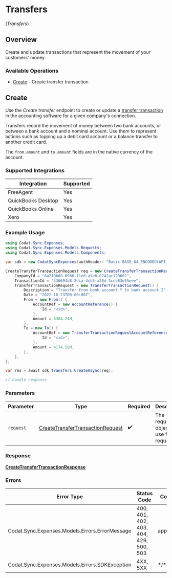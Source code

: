 # Transfers
(*Transfers*)

## Overview

Create and update transactions that represent the movement of your customers' money.

### Available Operations

* [Create](#create) - Create transfer transaction

## Create

Use the *Create transfer* endpoint to create or update a [transfer transaction](https://docs.codat.io/sync-for-expenses-api#/schemas/TransferTransactionRequest) in the accounting software for a given company's connection. 

Transfers record the movement of money between two bank accounts, or between a bank account and a nominal account. Use them to represent actions such as topping up a debit card account or a balance transfer to another credit card.

The `from.amount` and `to.amount` fields are in the native currency of the account.

### Supported Integrations
| Integration           | Supported |
|-----------------------|-----------|
| FreeAgent             | Yes       |
| QuickBooks Desktop    | Yes       |
| QuickBooks Online     | Yes       |
| Xero                  | Yes       |

### Example Usage

```csharp
using Codat.Sync.Expenses;
using Codat.Sync.Expenses.Models.Requests;
using Codat.Sync.Expenses.Models.Components;

var sdk = new CodatSyncExpenses(authHeader: "Basic BASE_64_ENCODED(API_KEY)");

CreateTransferTransactionRequest req = new CreateTransferTransactionRequest() {
    CompanyId = "8a210b68-6988-11ed-a1eb-0242ac120002",
    TransactionId = "336694d8-2dca-4cb5-a28d-3ccb83e55eee",
    TransferTransactionRequest = new TransferTransactionRequest() {
        Description = "Transfer from bank account Y to bank account Z",
        Date = "2022-10-23T00:00:00Z",
        From = new From() {
            AccountRef = new AccountReference() {
                Id = "<id>",
            },
            Amount = 6384.24M,
        },
        To = new To() {
            AccountRef = new TransferTransactionRequestAccountReference() {
                Id = "<id>",
            },
            Amount = 4174.58M,
        },
    },
};

var res = await sdk.Transfers.CreateAsync(req);

// handle response
```

### Parameters

| Parameter                                                                                     | Type                                                                                          | Required                                                                                      | Description                                                                                   |
| --------------------------------------------------------------------------------------------- | --------------------------------------------------------------------------------------------- | --------------------------------------------------------------------------------------------- | --------------------------------------------------------------------------------------------- |
| `request`                                                                                     | [CreateTransferTransactionRequest](../../Models/Requests/CreateTransferTransactionRequest.md) | :heavy_check_mark:                                                                            | The request object to use for the request.                                                    |

### Response

**[CreateTransferTransactionResponse](../../Models/Requests/CreateTransferTransactionResponse.md)**

### Errors

| Error Type                                     | Status Code                                    | Content Type                                   |
| ---------------------------------------------- | ---------------------------------------------- | ---------------------------------------------- |
| Codat.Sync.Expenses.Models.Errors.ErrorMessage | 400, 401, 402, 403, 404, 429, 500, 503         | application/json                               |
| Codat.Sync.Expenses.Models.Errors.SDKException | 4XX, 5XX                                       | \*/\*                                          |